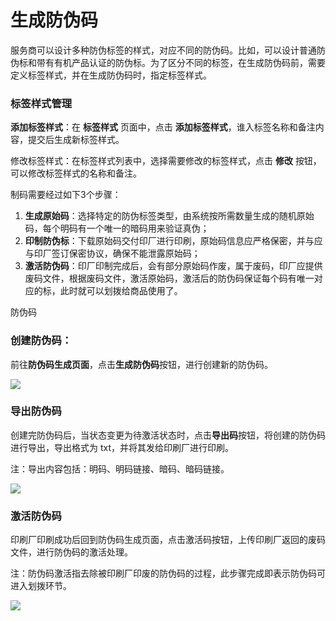 # 生成防伪码

服务商可以设计多种防伪标签的样式，对应不同的防伪码。比如，可以设计普通防伪标和带有有机产品认证的防伪标。为了区分不同的标签，在生成防伪码前，需要定义标签样式，并在生成防伪码时，指定标签样式。

### 标签样式管理

**添加标签样式**：在 **标签样式** 页面中，点击 **添加标签样式**，谁入标签名称和备注内容，提交后生成新标签样式。

修改标签样式：在标签样式列表中，选择需要修改的标签样式，点击 **修改** 按钮，可以修改标签样式的名称和备注。

制码需要经过如下3个步骤：

1. **生成原始码**：选择特定的防伪标签类型，由系统按所需数量生成的随机原始码，每个明码有一个唯一的暗码用来验证真伪；
2. **印制防伪标**：下载原始码交付印厂进行印刷，原始码信息应严格保密，并与应与印厂签订保密协议，确保不能泄露原始码；
3. **激活防伪码**：印厂印制完成后，会有部分原始码作废，属于废码，印厂应提供废码文件，根据废码文件，激活原始码，激活后的防伪码保证每个码有唯一对应的标，此时就可以划拨给商品使用了。

防伪码

### 创建防伪码：

前往**防伪码生成页面**，点击**生成防伪码**按钮，进行创建新的防伪码。

![](http://md.stringon.com/img/%7Bfilename%7D%7B.suffix%7D20200903165906.png)

### **导出防伪码**

创建完防伪码后，当状态变更为待激活状态时，点击**导出码**按钮，将创建的防伪码进行导出，导出格式为 txt，并将其发给印刷厂进行印刷。

注：导出内容包括：明码、明码链接、暗码、暗码链接。

![](http://md.stringon.com/img/%7Bfilename%7D%7B.suffix%7D20200903170027.png)

### **激活防伪码**

印刷厂印刷成功后回到防伪码生成页面，点击激活码按钮，上传印刷厂返回的废码文件，进行防伪码的激活处理。

注：防伪码激活指去除被印刷厂印废的防伪码的过程，此步骤完成即表示防伪码可进入划拨环节。

![](http://md.stringon.com/img/%7Bfilename%7D%7B.suffix%7D20200903170135.png)

